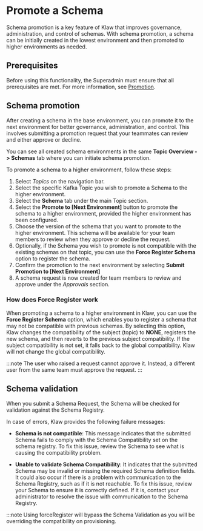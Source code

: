 # Promote a Schema

Schema promotion is a key feature of Klaw that improves governance,
administration, and control of schemas. With schema promotion, a schema
can be initially created in the lowest environment and then promoted to
higher environments as needed.

## Prerequisites

Before using this functionality, the Superadmin must ensure that all
prerequisites are met. For more information, see
[Promotion](../../Concepts/promotion).

## Schema promotion

After creating a schema in the base environment, you can promote it to
the next environment for better governance, administration, and control.
This involves submitting a promotion request that your teammates can
review and either approve or decline.

You can see all created schema environments in the same **Topic Overview
-\> Schemas** tab where you can initiate schema promotion.

To promote a schema to a higher environment, follow these steps:

1. Select _Topics_ on the navigation bar.
2. Select the specific Kafka Topic you wish to promote a Schema to the
   higher environment.
3. Select the **Schema** tab under the main Topic section.
4. Select the **Promote to \[Next Environment\]** button to promote the
   schema to a higher environment, provided the higher environment has
   been configured.
5. Choose the version of the schema that you want to promote to the
   higher environment. This schema will be available for your team
   members to review when they approve or decline the request.
6. Optionally, if the Schema you wish to promote is not compatible with
   the existing schemas on that topic, you can use the **Force Register
   Schema** option to register the schema.
7. Confirm the promotion to the next environment by selecting **Submit
   Promotion to \[Next Environment\]**
8. A schema request is now created for team members to review and
   approve under the _Approvals_ section.

### How does Force Register work

When promoting a schema to a higher environment in Klaw, you can use the
**Force Register Schema** option, which enables you to register a schema
that may not be compatible with previous schemas. By selecting this
option, Klaw changes the compatibility of the subject (topic) to
**NONE**, registers the new schema, and then reverts to the previous
subject compatibility. If the subject compatibility is not set, it falls
back to the global compatibility. Klaw will not change the global
compatibility.

:::note
The user who raised a request cannot approve it. Instead, a different user from the same team must approve the request.
:::

## Schema validation

When you submit a Schema Request, the Schema will be checked for
validation against the Schema Registry.

In case of errors, Klaw provides the following failure messages:

- **Schema is not compatible**: This message indicates that the submitted
  Schema fails to comply with the Schema Compatibility set on the schema
  registry. To fix this issue, review the Schema to see what is causing
  the compatibility problem.

- **Unable to validate Schema Compatibility**: It indicates that the submitted Schema may be invalid
  or missing the required Schema definition fields. It could also occur if
  there is a problem with communication to the Schema Registry, such as if
  it is not reachable. To fix this issue, review your Schema to ensure it
  is correctly defined. If it is, contact your administrator to resolve
  the issue with communication to the Schema Registry.

:::note
Using forceRegister will bypass the Schema Validation as you will be
overriding the compatibility on provisioning.
